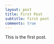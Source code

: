 ```yaml
---
layout: post
title: First Post
subtitle: first post
comments: true
---
```


This is the first post.